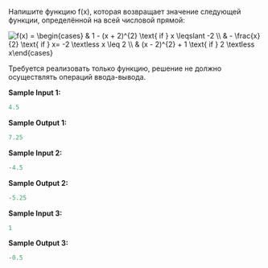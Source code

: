 Напишите функцию f(x), которая возвращает значение следующей функции, определённой на всей числовой прямой:

<img src="https://latex.codecogs.com/svg.image?f(x)&space;=&space;\begin{cases}&space;&&space;1&space;-&space;(x&space;&plus;&space;2)^{2}&space;\text{&space;if&space;}&space;x&space;\leqslant&space;-2&space;\\&space;&&space;-&space;\frac{x}{2}&space;\text{&space;if&space;}&space;x=&space;-2&space;\textless&space;x&space;\leq&space;2&space;\\&space;&&space;(x&space;-&space;2)^{2}&space;&plus;&space;1&space;\text{&space;if&space;}&space;2&space;\textless&space;x\end{cases}" title="f(x) = \begin{cases} & 1 - (x + 2)^{2} \text{ if } x \leqslant -2 \\ & - \frac{x}{2} \text{ if } x= -2 \textless x \leq 2 \\ & (x - 2)^{2} + 1 \text{ if } 2 \textless x\end{cases}" />

Требуется реализовать только функцию, решение не должно осуществлять операций ввода-вывода.

**Sample Input 1:**

```cpp
4.5
```

**Sample Output 1:**

```cpp
7.25
```

**Sample Input 2:**

```cpp
-4.5
```

**Sample Output 2:**

```cpp
-5.25
```

**Sample Input 3:**

```cpp
1
```

**Sample Output 3:**

```cpp
-0.5
```

